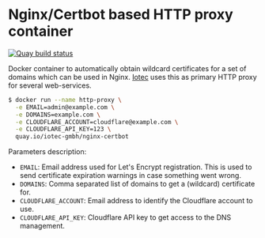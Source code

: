 Nginx/Certbot based HTTP proxy container
========================================

[![Quay build status](https://quay.io/repository/iotec-gmbh/nginx-certbot/status)
](https://quay.io/repository/iotec-gmbh/nginx-certbot?tab=builds)

Docker container to automatically obtain wildcard certificates for a set of
domains which can be used in Nginx. [Iotec](https://iotec-gmbh.de) uses this as
primary HTTP proxy for several web-services.

```bash
$ docker run --name http-proxy \
  -e EMAIL=admin@example.com \
  -e DOMAINS=example.com \
  -e CLOUDFLARE_ACCOUNT=cloudflare@example.com \
  -e CLOUDFLARE_API_KEY=123 \
  quay.io/iotec-gmbh/nginx-certbot
```


Parameters description:

- `EMAIL`: Email address used for Let's Encrypt registration. This is used to
  send certificate expiration warnings in case something went wrong.
- `DOMAINS`: Comma separated list of domains to get a (wildcard) certificate
  for.
- `CLOUDFLARE_ACCOUNT`: Email address to identify the Cloudflare account to use.
- `CLOUDFLARE_API_KEY`: Cloudflare API key to get access to the DNS management.
